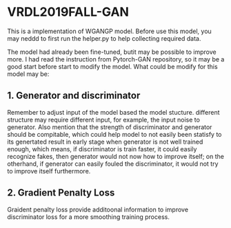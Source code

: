 # VRDL2019FALL-GAN
This is a implementation of WGANGP model.
Before use this model, you may neddd to first run the helper.py to help collecting required data.

The model had already been fine-tuned, butit may be possible to improve more. I had read the instruction from Pytorch-GAN repository, so it may be a good start before start to modify the model. What could be modify for this model may be:

## 1. Generator and discriminator
Remember to adjust input of the model based the model stucture. different structure may require different input, for example, the input noise to generator. Also mention that the strength of discriminator and generator should be compitable, which could help model to not easily been statisfy to its genertated result in early stage when generator is not well trained enough, which means, if discriminator is train faster, it could easily recognize fakes, then generator would not now how to improve itself; on the otherhand, if generator can easily fouled the discriminator, it would not try to improve itself furthermore.

## 2. Gradient Penalty Loss
Graident penalty loss provide additoonal information to improve discriminator loss for a more smoothing training process.



